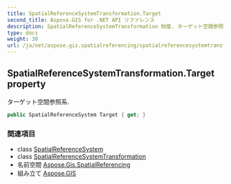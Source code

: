 ```yaml
---
title: SpatialReferenceSystemTransformation.Target
second_title: Aspose.GIS for .NET API リファレンス
description: SpatialReferenceSystemTransformation 財産. ターゲット空間参照系.
type: docs
weight: 30
url: /ja/net/aspose.gis.spatialreferencing/spatialreferencesystemtransformation/target/
---
```

## SpatialReferenceSystemTransformation.Target property

ターゲット空間参照系.

```csharp
public SpatialReferenceSystem Target { get; }
```

### 関連項目

* class [SpatialReferenceSystem](../../spatialreferencesystem/)
* class [SpatialReferenceSystemTransformation](../)
* 名前空間 [Aspose.Gis.SpatialReferencing](../../spatialreferencesystemtransformation/)
* 組み立て [Aspose.GIS](../../../)



